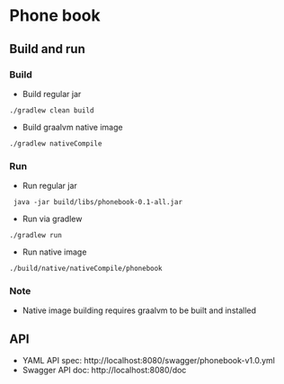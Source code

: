 # Phone book



## Build and run

### Build

- Build regular jar
```
./gradlew clean build
```

- Build graalvm native image
```
./gradlew nativeCompile
```

### Run
- Run regular jar 
```
 java -jar build/libs/phonebook-0.1-all.jar
```
- Run via gradlew 
```
./gradlew run
```
- Run native image 
```
./build/native/nativeCompile/phonebook 
```

### Note

- Native image building requires graalvm to be built and installed


## API

- YAML API spec: http://localhost:8080/swagger/phonebook-v1.0.yml
- Swagger API doc: http://localhost:8080/doc
